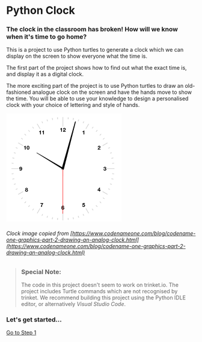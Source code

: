 # Python Clock

### The clock in the classroom has broken! How will we know when it's time to go home?

This is a project to use Python turtles to generate a clock which we can display on the screen to show everyone what the time is. 

The first part of the project shows how to find out what the exact time is, and display it as a digital clock.

The more exciting part of the project is to use Python turtles to draw an old-fashioned analogue clock on the screen and have the hands move to show the time. You will be able to use your knowledge to design a personalised clock with your choice of lettering and style of hands.

![Clock example](clock_example.png "One example analogue clock") 

###### Clock image copied from [https://www.codenameone.com/blog/codename-one-graphics-part-2-drawing-an-analog-clock.html](https://www.codenameone.com/blog/codename-one-graphics-part-2-drawing-an-analog-clock.html)

>### Special Note:
>
>The code in this project doesn't seem to work on trinket.io. The project includes Turtle commands which are not recognised by trinket. We recommend building this project using the Python IDLE editor, or alternatively *Visual Studio Code*.

### Let's get started...

[Go to Step 1](Step1-Whats_the_time)


